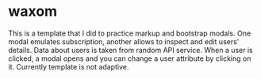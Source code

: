 # waxom

This is a template that I did to practice markup and bootstrap modals.
One modal emulates subscription, another allows to inspect and edit users' details.
Data about users is taken from random API service.
When a user is clicked, a modal opens and  you can change a user attribute by clicking on it.
Currently template is not adaptive.
